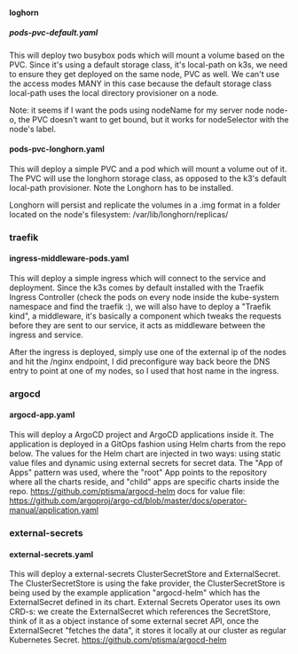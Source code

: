 #### loghorn
##### pods-pvc-default.yaml
This will deploy two busybox pods which will mount a volume based on the PVC. Since it's using a default storage class, it's local-path on k3s, we need to ensure they get deployed on the same node, PVC as well. We can't use the access modes MANY in this case because the default storage class local-path uses the local directory provisioner on a node.

Note: it seems if I want the pods using nodeName for my server node node-o, the PVC doesn't want to get bound, but it works for nodeSelector with the node's label.

#### pods-pvc-longhorn.yaml
This will deploy a simple PVC and a pod which will mount a volume out of it. The PVC will use the longhorn storage class, as opposed to the k3's default local-path provisioner. Note the Longhorn has to be installed.

Longhorn will persist and replicate the volumes in a .img format in a folder located on the node's filesystem:
/var/lib/longhorn/replicas/

### traefik
#### ingress-middleware-pods.yaml
This will deploy a simple ingress which will connect to the service and deployment. Since the k3s comes by default installed with the Traefik Ingress Controller (check the pods on every node inside the kube-system namespace and find the traefik :), we will also have to deploy a "Traefik kind", a middleware, it's basically a component which tweaks the requests before they are sent to our service, it acts as middleware between the ingress and service.

After the ingress is deployed, simply use one of the external ip of the nodes and hit the /nginx endpoint, I did preconfigure way back beore the DNS entry to point at one of my nodes, so I used that host name in the ingress.

### argocd
#### argocd-app.yaml
This will deploy a ArgoCD project and ArgoCD applications inside it. The application is deployed in a GitOps fashion using Helm charts from the repo below. The values for the Helm chart are injected in two ways: using static value files and dynamic using external secrets for secret data. The "App of Apps" pattern was used, where the "root" App points to the repository where all the charts reside, and "child" apps are specific charts inside the repo.
https://github.com/ptisma/argocd-helm
docs for value file:
https://github.com/argoproj/argo-cd/blob/master/docs/operator-manual/application.yaml

### external-secrets
#### external-secrets.yaml
This will deploy a external-secrets ClusterSecretStore and ExternalSecret. The ClusterSecretStore is using the fake provider, the ClusterSecretStore is being used by the example application "argocd-helm" which has the ExternalSecret defined in its chart.
External Secrets Operator uses its own CRD-s: we create the ExternalSecret which references the SecretStore, think of it as a object instance of some external secret API, once the ExternalSecret "fetches the data", it stores it locally at our cluster as regular Kubernetes Secret.
https://github.com/ptisma/argocd-helm
